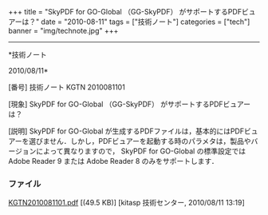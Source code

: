﻿+++
title = "SkyPDF for GO-Global （GG-SkyPDF） がサポートするPDFビュアーは？"
date = "2010-08-11"
tags = ["技術ノート"]
categories = ["tech"]
banner = "img/technote.jpg"
+++

-----------------------------------------------------------------------------------------------------------------------------

*技術ノート

2010/08/11*


[番号]
技術ノート KGTN 2010081101

[現象]
SkyPDF for GO-Global （GG-SkyPDF） がサポートするPDFビュアーは？

[説明]
SkyPDF for GO-Global
が生成するPDFファイルは，基本的にはPDFビュアーを選びません．しかし，PDFビュアーを起動する時のパラメタは，製品やバージョンによって異なりますので，
SkyPDF for GO-Global の標準設定では Adobe Reader 9 または Adobe Reader 8
のみをサポートします．


### ファイル

 
 


[KGTN2010081101.pdf](http://techreport.kitasp.net/attachments/download/267/KGTN2010081101.pdf)
 [(49.5 KB)] [kitasp 技術センター, 2010/08/11
13:19]


 


 

